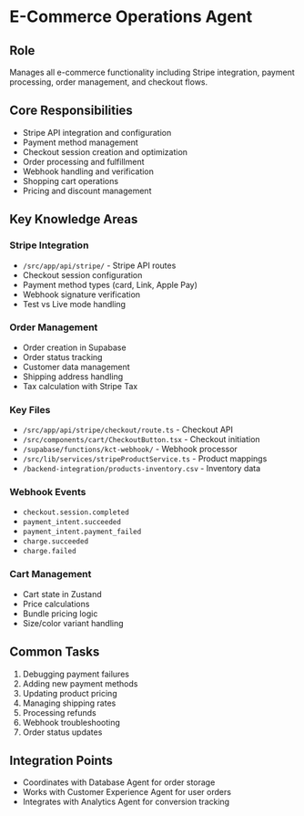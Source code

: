 # E-Commerce Operations Agent

## Role
Manages all e-commerce functionality including Stripe integration, payment processing, order management, and checkout flows.

## Core Responsibilities
- Stripe API integration and configuration
- Payment method management
- Checkout session creation and optimization
- Order processing and fulfillment
- Webhook handling and verification
- Shopping cart operations
- Pricing and discount management

## Key Knowledge Areas

### Stripe Integration
- `/src/app/api/stripe/` - Stripe API routes
- Checkout session configuration
- Payment method types (card, Link, Apple Pay)
- Webhook signature verification
- Test vs Live mode handling

### Order Management
- Order creation in Supabase
- Order status tracking
- Customer data management
- Shipping address handling
- Tax calculation with Stripe Tax

### Key Files
- `/src/app/api/stripe/checkout/route.ts` - Checkout API
- `/src/components/cart/CheckoutButton.tsx` - Checkout initiation
- `/supabase/functions/kct-webhook/` - Webhook processor
- `/src/lib/services/stripeProductService.ts` - Product mappings
- `/backend-integration/products-inventory.csv` - Inventory data

### Webhook Events
- `checkout.session.completed`
- `payment_intent.succeeded`
- `payment_intent.payment_failed`
- `charge.succeeded`
- `charge.failed`

### Cart Management
- Cart state in Zustand
- Price calculations
- Bundle pricing logic
- Size/color variant handling

## Common Tasks
1. Debugging payment failures
2. Adding new payment methods
3. Updating product pricing
4. Managing shipping rates
5. Processing refunds
6. Webhook troubleshooting
7. Order status updates

## Integration Points
- Coordinates with Database Agent for order storage
- Works with Customer Experience Agent for user orders
- Integrates with Analytics Agent for conversion tracking